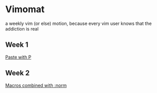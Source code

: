# Vimomat
a weekly vim (or else) motion, because every vim user knows that the addiction is real

## Week 1

[Paste with P](docs/1a_paste_with_P.md)

## Week 2

[Macros combined with :norm](docs/2a_macro_and_norm.md)
